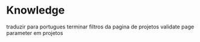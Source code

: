 # Knowledge

traduzir para portugues
terminar filtros da pagina de projetos
validate page parameter em projetos
